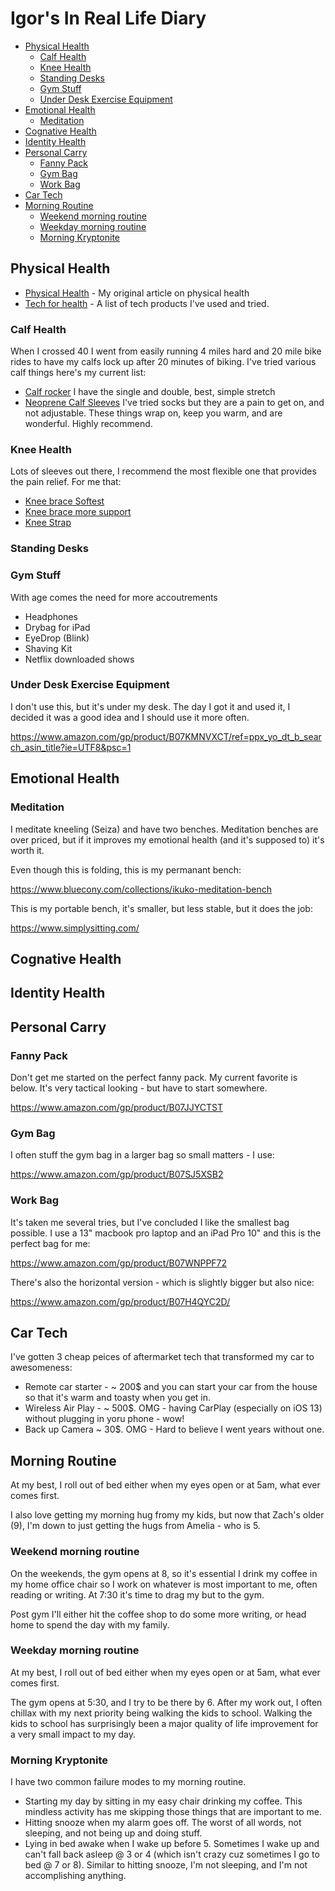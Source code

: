 # Igor's In Real Life Diary

<!-- prettier-ignore-start -->
<!-- vim-markdown-toc GFM -->

- [Physical Health](#physical-health)
    - [Calf Health](#calf-health)
    - [Knee Health](#knee-health)
    - [Standing Desks](#standing-desks)
    - [Gym Stuff](#gym-stuff)
    - [Under Desk Exercise Equipment](#under-desk-exercise-equipment)
- [Emotional Health](#emotional-health)
    - [Meditation](#meditation)
- [Cognative Health](#cognative-health)
- [Identity Health](#identity-health)
- [Personal Carry](#personal-carry)
    - [Fanny Pack](#fanny-pack)
    - [Gym Bag](#gym-bag)
    - [Work Bag](#work-bag)
- [Car Tech](#car-tech)
- [Morning Routine](#morning-routine)
    - [Weekend morning routine](#weekend-morning-routine)
    - [Weekday morning routine](#weekday-morning-routine)
    - [Morning Kryptonite](#morning-kryptonite)

<!-- vim-markdown-toc -->
<!-- prettier-ignore-end -->

## Physical Health

- [Physical Health](https://idvorkin.github.io/physical-health) - My original article on physical health
- [Tech for health](http://idvorkin.github.io/tech-health-toys) - A list of tech products I've used and tried.

### Calf Health

When I crossed 40 I went from easily running 4 miles hard and 20 mile bike rides to have my calfs lock up after 20 minutes of biking. I've tried various calf things here's my current list:

- [Calf rocker](https://www.amazon.com/dp/B001HTFZZ8/ref=emc_b_5_t) I have the single and double, best, simple stretch
- [Neoprene Calf Sleeves](https://www.amazon.com/Support-Brace-Adjustable-Splint-Compression/dp/B074734XJY/) I've tried socks but they are a pain to get on, and not adjustable. These things wrap on, keep you warm, and are wonderful. Highly recommend.

### Knee Health

Lots of sleeves out there, I recommend the most flexible one that provides the pain relief. For me that:

- [Knee brace Softest ](https://www.amazon.com/gp/product/B005BINV84/ref=ppx_yo_dt_b_search_asin_title?ie=UTF8&psc=1)
- [Knee brace more support ](https://www.amazon.com/gp/product/B019GDFN6W/ref=ppx_yo_dt_b_search_asin_title?ie=UTF8&psc=1)
- [Knee Strap](https://www.amazon.com/gp/product/B019GDFN6W/ref=ppx_yo_dt_b_search_asin_title?://www.amazon.com/gp/product/B01MYGDB2L/ref=ppx_yo_dt_b_search_asin_title?ie=UTF8&psc=1)

### Standing Desks

### Gym Stuff

With age comes the need for more accoutrements

- Headphones
- Drybag for iPad
- EyeDrop (Blink)
- Shaving Kit
- Netflix downloaded shows

### Under Desk Exercise Equipment

I don't use this, but it's under my desk. The day I got it and used it, I decided it was a good idea and I should use it more often.

https://www.amazon.com/gp/product/B07KMNVXCT/ref=ppx_yo_dt_b_search_asin_title?ie=UTF8&psc=1

## Emotional Health

### Meditation

I meditate kneeling (Seiza) and have two benches. Meditation benches are over priced, but if it improves my emotional health (and it's supposed to) it's worth it.

Even though this is folding, this is my permanant bench:

https://www.bluecony.com/collections/ikuko-meditation-bench

This is my portable bench, it's smaller, but less stable, but it does the job:

https://www.simplysitting.com/

## Cognative Health

## Identity Health

## Personal Carry

### Fanny Pack

Don't get me started on the perfect fanny pack. My current favorite is below. It's very tactical looking - but have to start somewhere.

https://www.amazon.com/gp/product/B07JJYCTST

### Gym Bag

I often stuff the gym bag in a larger bag so small matters - I use:

https://www.amazon.com/gp/product/B07SJ5XSB2

### Work Bag

It's taken me several tries, but I've concluded I like the smallest bag possible. I use a 13" macbook pro laptop and an iPad Pro 10" and this is the perfect bag for me:

https://www.amazon.com/gp/product/B07WNPPF72

There's also the horizontal version - which is slightly bigger but also nice:

https://www.amazon.com/gp/product/B07H4QYC2D/

## Car Tech

I've gotten 3 cheap peices of aftermarket tech that transformed my car to awesomeness:

- Remote car starter - ~ 200\$ and you can start your car from the house so that it's warm and toasty when you get in.
- Wireless Air Play - ~ 500\$. OMG - having CarPlay (especially on iOS 13) without plugging in yoru phone - wow!
- Back up Camera ~ 30\$. OMG - Hard to believe I went years without one.

## Morning Routine

At my best, I roll out of bed either when my eyes open or at 5am, what ever comes first.

I also love getting my morning hug fromy my kids, but now that Zach's older (9), I'm down to just getting the hugs from Amelia - who is 5.

### Weekend morning routine

On the weekends, the gym opens at 8, so it's essential I drink my coffee in my home office chair so I work on whatever is most important to me, often reading or writing. At 7:30 it's time to drag my but to the gym.

Post gym I'll either hit the coffee shop to do some more writing, or head home to spend the day with my family.

### Weekday morning routine

At my best, I roll out of bed either when my eyes open or at 5am, what ever comes first.

The gym opens at 5:30, and I try to be there by 6. After my work out, I often chillax with my next priority being walking the kids to school. Walking the kids to school has surprisingly been a major quality of life improvement for a very small impact to my day.

### Morning Kryptonite

I have two common failure modes to my morning routine.

- Starting my day by sitting in my easy chair drinking my coffee. This mindless activity has me skipping those things that are important to me.
- Hitting snooze when my alarm goes off. The worst of all words, not sleeping, and not being up and doing stuff.
- Lying in bed awake when I wake up before 5. Sometimes I wake up and can't fall back asleep @ 3 or 4 (which isn't crazy cuz sometimes I go to bed @ 7 or 8). Similar to hitting snooze, I'm not sleeping, and I'm not accomplishing anything.
